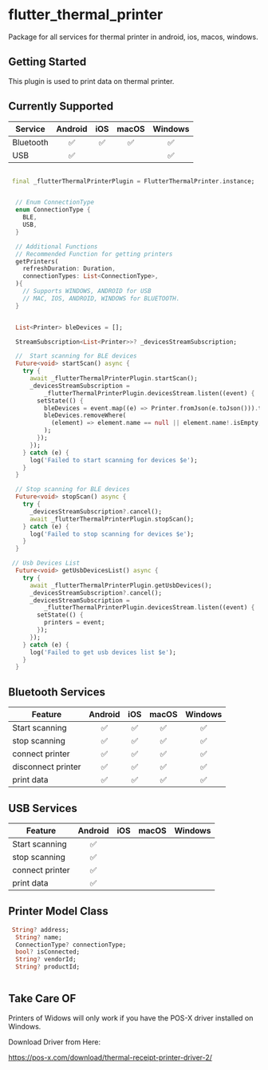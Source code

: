 # flutter_thermal_printer

Package for all services for thermal printer in android, ios, macos, windows.

## Getting Started

This plugin is used to print data on thermal printer.

## Currently Supported

| Service                        | Android | iOS | macOS | Windows |
| ------------------------------ | :-----: | :-: | :---: |:-----:  |
| Bluetooth                      | ✅      | ✅ | ✅    | ✅     |
| USB                            | ✅      |     |       | ✅     |

```dart

 final _flutterThermalPrinterPlugin = FlutterThermalPrinter.instance;


  // Enum ConnectionType
  enum ConnectionType {
    BLE,
    USB,
  }

  // Additional Functions
  // Recommended Function for getting printers
  getPrinters(
    refreshDuration: Duration,
    connectionTypes: List<ConnectionType>,
  ){
    // Supports WINDOWS, ANDROID for USB
    // MAC, IOS, ANDROID, WINDOWS for BLUETOOTH.
  }


  List<Printer> bleDevices = [];

  StreamSubscription<List<Printer>>? _devicesStreamSubscription;

  //  Start scanning for BLE devices
  Future<void> startScan() async {
    try {
      await _flutterThermalPrinterPlugin.startScan();
      _devicesStreamSubscription =
          _flutterThermalPrinterPlugin.devicesStream.listen((event) {
        setState(() {
          bleDevices = event.map((e) => Printer.fromJson(e.toJson())).toList();
          bleDevices.removeWhere(
            (element) => element.name == null || element.name!.isEmpty,
          );
        });
      });
    } catch (e) {
      log('Failed to start scanning for devices $e');
    }
  }

  // Stop scanning for BLE devices
  Future<void> stopScan() async {
    try {
      _devicesStreamSubscription?.cancel();
      await _flutterThermalPrinterPlugin.stopScan();
    } catch (e) {
      log('Failed to stop scanning for devices $e');
    }
  }

 // Usb Devices List
  Future<void> getUsbDevicesList() async {
    try {
      await _flutterThermalPrinterPlugin.getUsbDevices();
      _devicesStreamSubscription?.cancel();
      _devicesStreamSubscription =
          _flutterThermalPrinterPlugin.devicesStream.listen((event) {
        setState(() {
          printers = event;
        });
      });
    } catch (e) {
      log('Failed to get usb devices list $e');
    }
  }
```

## Bluetooth Services

| Feature                        | Android | iOS | macOS | Windows |
| ------------------------------ | :-----: | :-: | :---: |:-----:  |
| Start scanning                 | ✅      | ✅  | ✅    | ✅      |
| stop scanning                  | ✅      | ✅  | ✅    | ✅      |
| connect printer                | ✅      | ✅  | ✅    | ✅      |
| disconnect printer             | ✅      | ✅  | ✅    | ✅      |
| print data                     | ✅      | ✅  | ✅    | ✅      |

## USB Services

| Feature                        | Android | iOS | macOS | Windows |
| ------------------------------ | :-----: | :-: | :---: |:-----:  |
| Start scanning                 | ✅      |     |       |         |
| stop scanning                  | ✅      |     |       |         |
| connect printer                | ✅      |     |       |         |
| print data                     | ✅      |     |       |         |


## Printer Model Class
```dart
 String? address;
  String? name;
  ConnectionType? connectionType;
  bool? isConnected;
  String? vendorId;
  String? productId;



```

## Take Care OF

Printers of Widows will only work if you have the POS-X driver installed on Windows.

Download Driver from Here:

https://pos-x.com/download/thermal-receipt-printer-driver-2/